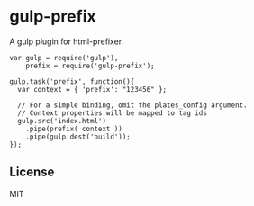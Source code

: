 gulp-prefix
=========

A gulp plugin for html-prefixer.

```
var gulp = require('gulp'),
    prefix = require('gulp-prefix');

gulp.task('prefix', function(){
  var context = { 'prefix': "123456" };

  // For a simple binding, omit the plates_config argument.
  // Context properties will be mapped to tag ids
  gulp.src('index.html')
    .pipe(prefix( context ))
    .pipe(gulp.dest('build'));
});
```


License
----

MIT
    